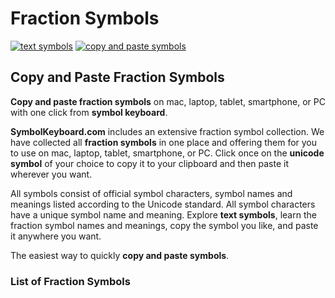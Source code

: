 # Fraction Symbols
[![text symbols](https://img.shields.io/badge/github-symbols-green.svg)](https://github.com/symbolkeyboard/symbols)
[![copy and paste symbols](https://img.shields.io/badge/source-symbolkeyboad.com-orange.svg)](https://symbolkeyboard.com)
## Copy and Paste Fraction Symbols

**Copy and paste fraction symbols** on mac, laptop, tablet, smartphone, or PC with one click from **symbol keyboard**.

**SymbolKeyboard.com** includes an extensive fraction symbol collection. We have collected all **fraction symbols** in one place and offering them for you to use on mac, laptop, tablet, smartphone, or PC. Click once on the **unicode symbol** of your choice to copy it to your clipboard and then paste it wherever you want.

All symbols consist of official symbol characters, symbol names and meanings listed according to the Unicode standard. All symbol characters have a unique symbol name and meaning. Explore **text symbols**, learn the fraction symbol names and meanings, copy the symbol you like, and paste it anywhere you want.

The easiest way to quickly **copy and paste symbols**.
### List of Fraction Symbols
